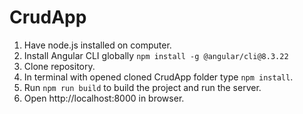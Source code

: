 # CrudApp

1. Have node.js installed on computer.
2. Install Angular CLI globally `npm install -g @angular/cli@8.3.22`
3. Clone repository.
4. In terminal with opened cloned CrudApp folder type `npm install`.
5. Run `npm run build` to build the project and run the server.
6. Open http://localhost:8000 in browser.
